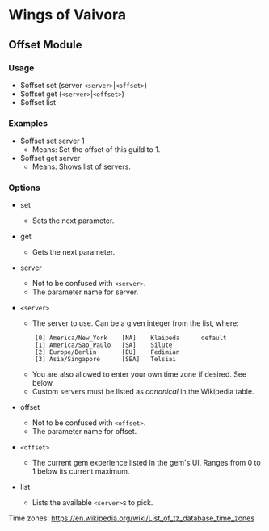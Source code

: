# Wings of Vaivora

## Offset Module

### Usage
+ $offset set (server `<server>`|`<offset>`)
+ $offset get (`<server>`|`<offset>`)
+ $offset list

### Examples
+ $offset set server 1
    - Means: Set the offset of this guild to 1.
+ $offset get server
    - Means: Shows list of servers.

### Options
+ set
    - Sets the next parameter.

+ get
    - Gets the next parameter.

+ server
    - Not to be confused with `<server>`.
    - The parameter name for server.

+ `<server>`
    - The server to use. Can be a given integer from the list, where:
    ```
        [0] America/New_York    [NA]    Klaipeda      default
        [1] America/Sao_Paulo   [SA]    Silute
        [2] Europe/Berlin       [EU]    Fedimian
        [3] Asia/Singapore      [SEA]   Telsiai
    ```
    - You are also allowed to enter your own time zone if desired. See below.
    - Custom servers must be listed as *canonical* in the Wikipedia table.

+ offset
    - Not to be confused with `<offset>`.
    - The parameter name for offset.

+ `<offset>`
    - The current gem experience listed in the gem's UI. Ranges from 0 to 1 below its current maximum.

+ list
    - Lists the available `<server>`s to pick.

Time zones: <https://en.wikipedia.org/wiki/List_of_tz_database_time_zones>